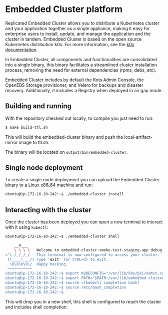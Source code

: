 # Embedded Cluster platform


Replicated Embedded Cluster allows you to distribute a Kubernetes cluster and your application together as a single appliance, making it easy for enterprise users to install, update, and manage the application and the cluster in tandem.
Embedded Cluster is based on the open source Kubernetes distribution k0s.
For more information, see the [k0s documentation](https://docs.k0sproject.io/stable/).

In Embedded Cluster, all components and functionalities are consolidated into a single binary, this binary facilitates a streamlined cluster installation process, removing the need for external dependencies (rpms, debs, etc).

Embedded Cluster includes by default the Kots Admin Console, the OpenEBS Storage provisioner, and Velero for backups and disaster recovery.
Additionally, it includes a Registry when deployed in air gap mode.

## Building and running

With the repository checked out locally, to compile you just need to run:

```bash
$ make build-ttl.sh
```

This will build the embedded-cluster binary and push the local-artifact-mirror image to ttl.sh.

The binary will be located on `output/bin/embedded-cluster`.

## Single node deployment

To create a single node deployment you can upload the Embedded Cluster binary to a Linux x86_64 machine and run:

```bash
ubuntu@ip-172-16-10-242:~$ ./embedded-cluster install
```

## Interacting with the cluster

Once the cluster has been deployed you can open a new terminal to interact with it using `kubectl`:

```bash
ubuntu@ip-172-16-10-242:~$ ./embedded-cluster shell

    __4___
 _  \ \ \ \   Welcome to embedded-cluster-smoke-test-staging-app debug shell.
<'\ /_/_/_/   This terminal is now configured to access your cluster.
 ((____!___/) Type 'exit' (or CTRL+d) to exit.
  \0\0\0\0\/  Happy hacking.
 ~~~~~~~~~~~
ubuntu@ip-172-16-10-242:~$ export KUBECONFIG="/var/lib/k0s/pki/admin.conf"
ubuntu@ip-172-16-10-242:~$ export PATH="$PATH:/var/lib/embedded-cluster/bin"
ubuntu@ip-172-16-10-242:~$ source <(kubectl completion bash)
ubuntu@ip-172-16-10-242:~$ source /etc/bash_completion
ubuntu@ip-172-16-10-242:~$ 
```

This will drop you in a new shell, this shell is configured to reach the cluster and includes shell completion:
